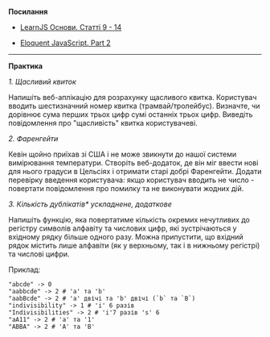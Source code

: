 
  **Посилання**
    
-   [LearnJS Основи. Статті 9 - 14](https://uk.javascript.info/first-steps)

-   [Eloquent  JavaScript. Part 2](https://eloquentjavascript.net/)

   ____________________________  


**Практика**

*1.  Щасливий квиток*

  Напишіть веб-аплікацію для розрахунку щасливого квитка. Користувач вводить шестизначний номер квитка (трамвай/тролейбус). Визначте, чи дорівнює сума перших трьох цифр сумі останніх трьох цифр. Виведіть повідомлення про "щасливість" квитка користувачеві.   
    
*2. Фаренгейти*

  Кевін щойно приїхав зі США і не може звикнути до нашої системи вимірювання температури. Створіть веб-додаток, де він міг ввести нові для нього градуси в Цельсіях і отримати старі добрі Фаренгейти. Додати перевірку введення користувача: якщо користувач вводить не число - повертати повідомлення про помилку та не виконувати жодних дій.
    
*3. Кількість дублікатів\**
_ускладнене, додаткове_

  Напишіть функцію, яка повертатиме кількість окремих нечутливих до регістру символів алфавіту та числових цифр, які зустрічаються у вхідному рядку більше одного разу. Можна припустити, що вхідний рядок містить лише алфавіти (як у верхньому, так і в нижньому регістрі) та числові цифри.
    
  Приклад:
  
    "abcde" -> 0 
    "aabbcde" -> 2 # 'a' та 'b'
    "aabBcde" -> 2 # 'a' двічі та 'b' двічі (`b` та `B`)
    "indivisibility" -> 1 # 'i' 6 разів
    "Indivisibilities" -> 2 # 'i'7 разів 's' 6
    "aA11" -> 2 # 'a' та '1'
    "ABBA" -> 2 # 'A' та 'B' 
